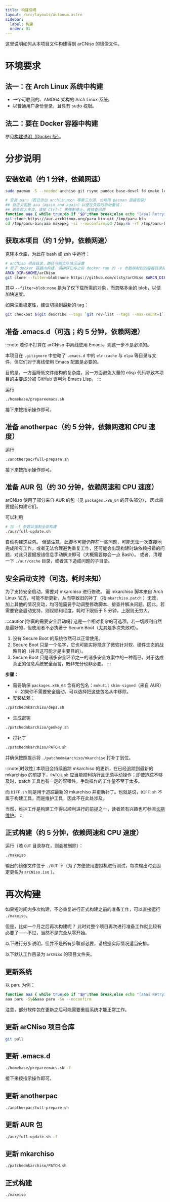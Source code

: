 ```yaml
---
title: 构建说明
layout: /src/layouts/autonum.astro
sidebar:
  label: 构建
  order: 01
---
```


这里说明如何从本项目文件构建得到 arCNiso 的镜像文件。

# 环境要求
## 法一：在 Arch Linux 系统中构建
- 一个可联网的、AMD64 架构的 Arch Linux 系统。
- 以普通用户身份登录，且具有 sudo 权限。
## 法二：要在 Docker 容器中构建
参见[构建说明（Docker 版）](/dev/buildindocker)。

# 分步说明

## 安装依赖（约 1 分钟，依赖网速）

```bash
sudo pacman -S --needed archiso git rsync pandoc base-devel fd cmake less sudo

# 安装 paru（若已添加 archlinuxcn 等第三方源，也可用 pacman 直接安装）
## 自定义函数 aaa（again and again）以便在失败时自动重试；
## 若失败太多次，请按 Ctrl-C 来强制停止，再排查问题
function aaa { while true;do if "$@";then break;else echo "[aaa] Retrying \"$@\"";sleep 1;fi;done; }
git clone https://aur.archlinux.org/paru-bin.git /tmp/paru-bin
cd /tmp/paru-bin;aaa makepkg -si --noconfirm;cd /tmp;rm -rf /tmp/paru-bin
```

## 获取本项目（约 1 分钟，依赖网速）

克隆本仓库，为此在 bash 或 zsh 中运行：
```bash
# arCNiso 项目目录，路径可据实际情况设置
# 若于 docker 容器内构建，请确保它与之前 docker run 的 -v 参数映射到的容器目录路径一致，默认不需要改动
ARCN_DIR=$HOME/arCNiso
git clone --filter=blob:none https://github.com/clsty/arCNiso $ARCN_DIR && cd $ARCN_DIR
```
其中 `--filter=blob:none` 是为了仅下载所需的对象，而忽略多余的 blob，以便加快速度。

如果注重稳定性，建议切换到最新的 tag：
```bash
git checkout $(git describe --tags `git rev-list --tags --max-count=1`)
```

## 准备 .emacs.d（可选；约 5 分钟，依赖网速）

:::note
若你不打算在 arCNiso 中离线使用 Emacs，则这一步不是必须的。

本项目在 `.gitignore` 中忽略了 `.emacs.d` 中的 `eln-cache` 与 `elpa` 等目录与文件，但它们对于离线使用 Emacs 配置是必要的。

目的是，一方面降低文件结构的复杂度，另一方面避免大量的 elisp 代码导致本项目的主要成分被 GitHub 误判为 Emacs Lisp。
:::

运行
```bash
./homebase/prepareemacs.sh
```
接下来按指示操作即可。

## 准备 anotherpac（约 5 分钟，依赖网速和 CPU 速度）

运行
```bash
./anotherpac/full-prepare.sh
```
接下来按指示操作即可。


## 准备 AUR 包（约 30 分钟，依赖网速和 CPU 速度）

arCNiso 使用了部分来自 AUR 的包（见 `packages.x86_64` 的开头部分），
因此需要提前构建它们。

可以利用
```bash
# 加 -f 参数以强制全部构建
./aur/full-update.sh
```
自动构建这些包。
但请注意，此脚本可能仍存在一些问题，可能无法一次直接地完成所有工作，或者无法合理避免重复工作，还可能会出现构建时缺依赖报错的问题，对此只要据报错信息手动解决即可（大概需要你会一点 Bash）。
或者，清理一下 `./aur/cache` 目录，或者其下造成问题的子目录。


## 安全启动支持（可选，耗时未知）

为了支持安全启动，需要对 mkarchiso 进行修改。
而 mkarchiso 脚本来自 Arch Linux 官方，可能不断更新，从而导致旧的补丁（指 `mkarchiso.patch` ）无效，加上其他的情况变动，均可能需要手动调整修改脚本、排查并解决问题。因此，若需要安全启动支持，则视顺利程度，耗时下限低于 5 分钟，上限则无穷大。

:::caution[你真的需要安全启动吗]
这是一个相对复杂的可选项。若一切顺利自然是最好的，但使用者不必执著于 Secure Boot（尤其是多次失败时）。

1. 没有 Secure Boot 的系统依然可以正常使用。
2. Secure Boot 只是一个名字，它也可能实际隐含了微软针对软、硬件生态的战略目的（并且这可能才是主要目的）。
3. Secure Boot 只是诸多安全环节之一的诸多安全方案中的一种而已，对于达成真正的信息系统安全而言，既非充分也非必要。
:::

**步骤：**
- 需要确保 `packages.x86_64` 含有的包名：`mokutil` `shim-signed`（来自 AUR）
  - 如果你不需要安全启动，可以选择把这些包名从中移除。
- 安装依赖：
```bash
./patchedmkarchiso/deps.sh
```
- 生成密钥
```bash
./patchedmkarchiso/genkey.sh
```
- 打补丁
```bash
./patchedmkarchiso/PATCH.sh
```
  并确保按照提示将 `./patchedmkarchiso/mkarchiso` 打补丁到位。

:::note[时效性]
本项目会持续追踪 mkarchiso 的更新，在已经追踪到最新的 mkarchiso 的前提下，`PATCH.sh` 应当能顺利执行且无须手动操作；即使追踪不够及时，patch 工具也有一定的容错性，手动操作的工作量不至于太多。

而 `DIFF.sh` 则是用于追踪最新的 mkarchiso 并更新补丁。也就是说，`DIFF.sh` 不属于构建工具，而是维护工具，因此不在此处涉及。

当然，维护工作是构建工作得以顺利进行的前提之一，读者若有兴趣也可参阅[长期维护](/dev/maintaining)。
:::

## 正式构建（约 5 分钟，依赖网速和 CPU 速度）

运行（若 `OUT` 目录存在，则会被删除）：
```bash
./makeiso
```

输出的镜像文件位于 `./OUT` 下（为了方便使用虚拟机进行测试，每次输出时会固定更名为 `arCNiso.iso` ）。

# 再次构建
如果短时间内多次构建，不必重复进行正式构建之前的准备工作，可以直接运行 `./makeiso`。

但是，比如一个月之后再次构建呢？
此时对整个项目再次进行准备工作就比较有必要了——不过，当然不是完全从零开始。

以下进行分步说明，但并不是所有步骤都必要，请根据实际情况适当安排。

以下默认工作目录为 `arCNiso` 的项目文件夹。
## 更新系统
以 paru 为例：
```bash
function aaa { while true;do if "$@";then break;else echo "[aaa] Retrying \"$@\"";sleep 1;fi;done; }
aaa paru -Sy&&aaa paru -Su --noconfirm
```
注意，部分软件包在更新之后可能需要重启系统才能正常工作。
## 更新 arCNiso 项目仓库
```bash
git pull
```
## 更新 .emacs.d
```bash
./homebase/prepareemacs.sh -f
```
接下来按指示操作即可。
## 更新 anotherpac
```bash
./anotherpac/full-prepare.sh
```
## 更新 AUR 包
```bash
./aur/full-update.sh -f
```
## 更新 mkarchiso
```bash
./patchedmkarchiso/PATCH.sh
```
## 正式构建
```bash
./makeiso
```
